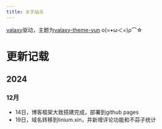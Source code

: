 ```yaml
---
title: 关于站点
---
```


[valaxy](https://valaxy.site/)驱动，主题为[valaxy-theme-yun](https://github.com/YunYouJun/valaxy/tree/main/packages/valaxy-theme-yun)
ο(=•ω＜=)ρ⌒☆

# 更新记载

## 2024

### 12月

- 14日，博客框架大致搭建完成，部署到github pages
- 19日，域名转移到linium.xin，并新增评论功能和不蒜子统计
